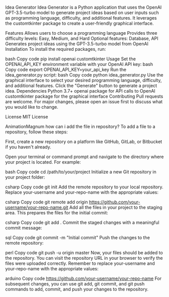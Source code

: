 Idea Generator
Idea Generator is a Python application that uses the OpenAI GPT-3.5-turbo model to generate project ideas based on user inputs such as programming language, difficulty, and additional features. It leverages the customtkinter package to create a user-friendly graphical interface.

Features
Allows users to choose a programming language
Provides three difficulty levels: Easy, Medium, and Hard
Optional features: Database, API
Generates project ideas using the GPT-3.5-turbo model from OpenAI
Installation
To install the required packages, run:

bash
Copy code
pip install openai customtkinter
Usage
Set the OPENAI_API_KEY environment variable with your OpenAI API key:
bash
Copy code
export OPENAI_API_KEY=your_api_key
Run the idea_generator.py script:
bash
Copy code
python idea_generator.py
Use the graphical interface to select your desired programming language, difficulty, and additional features. Click the "Generate" button to generate a project idea.
Dependencies
Python 3.7+
openai package for API calls to OpenAI
customtkinter package for the graphical interface
Contributing
Pull requests are welcome. For major changes, please open an issue first to discuss what you would like to change.

License
MIT License




AnimationMagnum
how can i add the file in repository?
To add a file to a repository, follow these steps:

First, create a new repository on a platform like GitHub, GitLab, or Bitbucket if you haven't already.

Open your terminal or command prompt and navigate to the directory where your project is located. For example:

bash
Copy code
cd /path/to/your/project
Initialize a new Git repository in your project folder:

csharp
Copy code
git init
Add the remote repository to your local repository. Replace your-username and your-repo-name with the appropriate values:

csharp
Copy code
git remote add origin https://github.com/your-username/your-repo-name.git
Add all the files in your project to the staging area. This prepares the files for the initial commit:

csharp
Copy code
git add .
Commit the staged changes with a meaningful commit message:

sql
Copy code
git commit -m "Initial commit"
Push the changes to the remote repository:

perl
Copy code
git push -u origin master
Now, your files should be added to the repository. You can visit the repository URL in your browser to verify the files were uploaded correctly. Remember to replace your-username and your-repo-name with the appropriate values:

arduino
Copy code
https://github.com/your-username/your-repo-name
For subsequent changes, you can use git add, git commit, and git push commands to add, commit, and push your changes to the repository.






